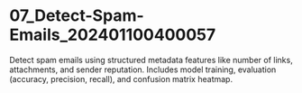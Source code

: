 # 07_Detect-Spam-Emails_202401100400057
 Detect spam emails using structured metadata features like number of links, attachments, and sender reputation. Includes model training, evaluation (accuracy, precision, recall), and confusion matrix heatmap.
